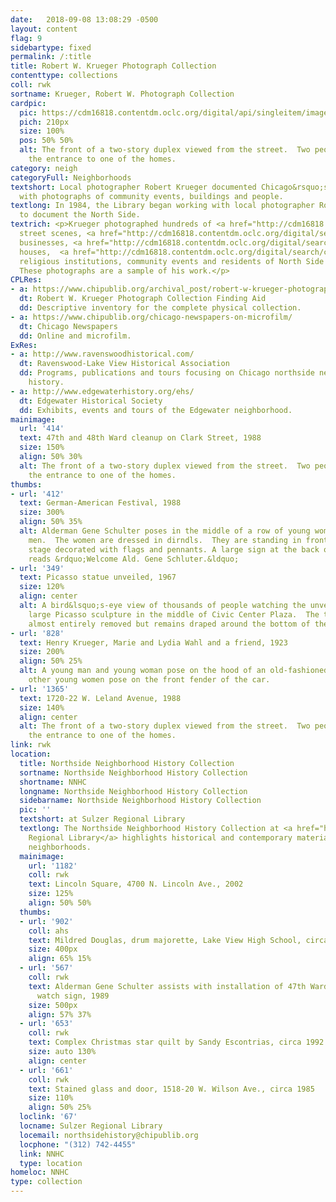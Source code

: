 ```yaml
---
date:   2018-09-08 13:08:29 -0500
layout: content
flag: 9
sidebartype: fixed
permalink: /:title
title: Robert W. Krueger Photograph Collection
contenttype: collections
coll: rwk
sortname: Krueger, Robert W. Photograph Collection
cardpic:
  pic: https://cdm16818.contentdm.oclc.org/digital/api/singleitem/image/rwk/1365/default.jpg
  pich: 210px
  size: 100%
  pos: 50% 50%
  alt: The front of a two-story duplex viewed from the street.  Two people sit at
    the entrance to one of the homes.
category: neigh
categoryFull: Neighborhoods
textshort: Local photographer Robert Krueger documented Chicago&rsquo;s North Side
  with photographs of community events, buildings and people.
textlong: In 1984, the Library began working with local photographer Robert Krueger
  to document the North Side.
textrich: <p>Krueger photographed hundreds of <a href="http://cdm16818.contentdm.oclc.org/digital/search/collection/rwk/searchterm/Restaurants/field/subjed/mode/all/conn/and/order/nosort">restaurants</a>,
  street scenes, <a href="http://cdm16818.contentdm.oclc.org/digital/search/collection/rwk/searchterm/Parks/field/genre/mode/all/conn/and/order/nosort">parks</a>,
  businesses, <a href="http://cdm16818.contentdm.oclc.org/digital/search/collection/rwk/searchterm/Schools/field/genre/mode/all/conn/and/order/nosort">schools</a>,
  houses,  <a href="http://cdm16818.contentdm.oclc.org/digital/search/collection/rwk/searchterm/Cemeteries/field/genre/mode/all/conn/and/order/nosort">cemeteries</a>,
  religious institutions, community events and residents of North Side neighborhoods.
  These photographs are a sample of his work.</p>
CPLRes:
- a: https://www.chipublib.org/archival_post/robert-w-krueger-photograph-collection/
  dt: Robert W. Krueger Photograph Collection Finding Aid
  dd: Descriptive inventory for the complete physical collection.
- a: https://www.chipublib.org/chicago-newspapers-on-microfilm/
  dt: Chicago Newspapers
  dd: Online and microfilm.
ExRes:
- a: http://www.ravenswoodhistorical.com/
  dt: Ravenswood-Lake View Historical Association
  dd: Programs, publications and tours focusing on Chicago northside neighborhood
    history.
- a: http://www.edgewaterhistory.org/ehs/
  dt: Edgewater Historical Society
  dd: Exhibits, events and tours of the Edgewater neighborhood.
mainimage:
  url: '414'
  text: 47th and 48th Ward cleanup on Clark Street, 1988
  size: 150%
  align: 50% 30%
  alt: The front of a two-story duplex viewed from the street.  Two people sit at
    the entrance to one of the homes.
thumbs:
- url: '412'
  text: German-American Festival, 1988
  size: 300%
  align: 50% 35%
  alt: Alderman Gene Schulter poses in the middle of a row of young women and and
    men.  The women are dressed in dirndls.  They are standing in front of a covered
    stage decorated with flags and pennants. A large sign at the back of the stage
    reads &rdquo;Welcome Ald. Gene Schluter.&ldquo;
- url: '349'
  text: Picasso statue unveiled, 1967
  size: 120%
  align: center
  alt: A bird&lsquo;s-eye view of thousands of people watching the unveiling of a
    large Picasso sculpture in the middle of Civic Center Plaza.  The tarp has been
    almost entirely removed but remains draped around the bottom of the sculpture.
- url: '828'
  text: Henry Krueger, Marie and Lydia Wahl and a friend, 1923
  size: 200%
  align: 50% 25%
  alt: A young man and young woman pose on the hood of an old-fashioned car.  Two
    other young women pose on the front fender of the car.
- url: '1365'
  text: 1720-22 W. Leland Avenue, 1988
  size: 140%
  align: center
  alt: The front of a two-story duplex viewed from the street.  Two people sit at
    the entrance to one of the homes.
link: rwk
location:
  title: Northside Neighborhood History Collection
  sortname: Northside Neighborhood History Collection
  shortname: NNHC
  longname: Northside Neighborhood History Collection
  sidebarname: Northside Neighborhood History Collection
  pic: ''
  textshort: at Sulzer Regional Library
  textlong: The Northside Neighborhood History Collection at <a href="https://www.chipublib.org/locations/67">Sulzer
    Regional Library</a> highlights historical and contemporary materials about Northside
    neighborhoods.
  mainimage:
    url: '1182'
    coll: rwk
    text: Lincoln Square, 4700 N. Lincoln Ave., 2002
    size: 125%
    align: 50% 50%
  thumbs:
  - url: '902'
    coll: ahs
    text: Mildred Douglas, drum majorette, Lake View High School, circa 1942
    size: 400px
    align: 65% 15%
  - url: '567'
    coll: rwk
    text: Alderman Gene Schulter assists with installation of 47th Ward neighborhood
      watch sign, 1989
    size: 500px
    align: 57% 37%
  - url: '653'
    coll: rwk
    text: Complex Christmas star quilt by Sandy Escontrias, circa 1992
    size: auto 130%
    align: center
  - url: '661'
    coll: rwk
    text: Stained glass and door, 1518-20 W. Wilson Ave., circa 1985
    size: 110%
    align: 50% 25%
  loclink: '67'
  locname: Sulzer Regional Library
  locemail: northsidehistory@chipublib.org
  locphone: "(312) 742-4455"
  link: NNHC
  type: location
homeloc: NNHC
type: collection
---
```

